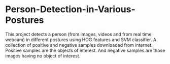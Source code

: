 # Person-Detection-in-Various-Postures
This project detects a person (from images, videos and from real time webcam) in different postures using HOG features and SVM classifier.
A collection of positive and negative samples downloaded from internet. 
Positive samples are the objects of interest.
And negative samples are those images having no object of interest.
